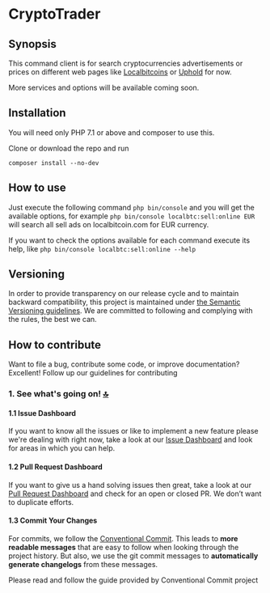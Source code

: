 # CryptoTrader

## Synopsis

This command client is for search cryptocurrencies advertisements or prices on different web pages like 
[Localbitcoins](https://www.localbicoins.com) or [Uphold](https://www.uphold.com) for now. 

More services and options will be available coming soon.

## Installation

You will need only PHP 7.1 or above and composer to use this.

Clone or download the repo and run 

```composer install --no-dev``` 

## How to use

Just execute the following command ```php bin/console``` and you will get the available options, for example
```php bin/console localbtc:sell:online EUR``` will search all sell ads on localbitcoin.com for EUR currency.

If you want to check the options available for each command execute its help, like 
```php bin/console localbtc:sell:online --help``` 


## Versioning

In order to provide transparency on our release cycle and to maintain backward compatibility, this project is 
maintained under [the Semantic Versioning guidelines](http://semver.org/). We are committed to following and 
complying with the rules, the best we can.

## How to contribute

Want to file a bug, contribute some code, or improve documentation? Excellent! Follow up our guidelines for contributing

### <a name="1"></a> 1. See what's going on! [:top:](#top)

#### <a name="1.1"></a> 1.1 Issue Dashboard
If you want to know all the issues or like to implement a new feature please we're dealing with right now, take a look 
at our [Issue Dashboard](https://github.com/DIOHz0r/cryptotrader/issues) and look for areas in which you can help.


#### <a name="1.2"></a> 1.2 Pull Request Dashboard
If you want to give us a hand solving issues then great, take a look at our [Pull Request Dashboard](https://github.com/DIOHz0r/cryptotrader/pulls) 
and check for an open or closed PR. We don’t want to duplicate efforts.

#### <a name="1.3"></a> 1.3 Commit Your Changes
For commits, we follow the [Conventional Commit](http://conventionalcommits.org/). This leads to **more readable 
messages** that are easy to follow when looking through the project history. But also, we use the git commit messages 
to **automatically generate changelogs** from these messages. 

Please read and follow the guide provided by Conventional Commit project

